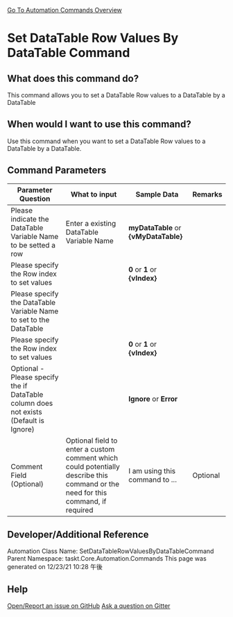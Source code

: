<!--TITLE: Set DataTable Row Values By DataTable Command -->
<!-- SUBTITLE: a command in the DataTable Commands group. -->
[Go To Automation Commands Overview](/automation-commands.md)


# Set DataTable Row Values By DataTable Command


## What does this command do?
This command allows you to set a DataTable Row values to a DataTable by a DataTable


## When would I want to use this command?
Use this command when you want to set a DataTable Row values to a DataTable by a DataTable.


## Command Parameters
| Parameter Question   	| What to input  	|  Sample Data 	| Remarks  	|
| ---                    | ---               | ---           | ---       |
|Please indicate the DataTable Variable Name to be setted a row|Enter a existing DataTable Variable Name|**myDataTable** or **{vMyDataTable}**||
|Please specify the Row index to set values||**0** or **1** or **{vIndex}**||
|Please specify the DataTable Variable Name to set to the DataTable||||
|Please specify the Row index to set values||**0** or **1** or **{vIndex}**||
|Optional - Please specify the if DataTable column does not exists (Default is Ignore)||**Ignore** or **Error**||
|Comment Field (Optional)|Optional field to enter a custom comment which could potentially describe this command or the need for this command, if required|I am using this command to ...|Optional|














## Developer/Additional Reference
Automation Class Name: SetDataTableRowValuesByDataTableCommand
Parent Namespace: taskt.Core.Automation.Commands
This page was generated on 12/23/21 10:28 午後


## Help
[Open/Report an issue on GitHub](https://github.com/saucepleez/taskt/issues/new)
[Ask a question on Gitter](https://gitter.im/taskt-rpa/Lobby)
